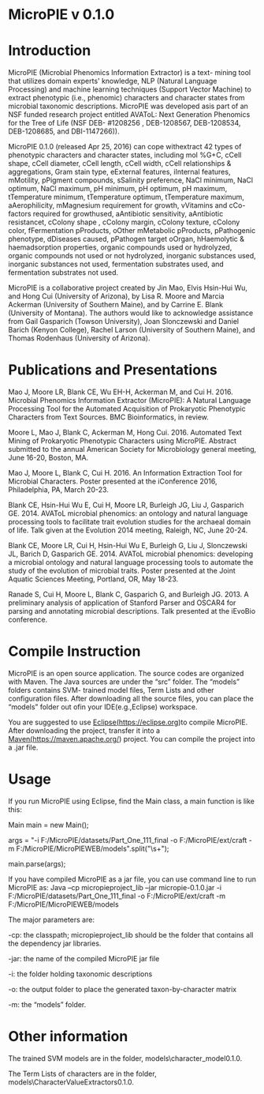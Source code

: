 MicroPIE v 0.1.0
=========================================


Introduction
====================
MicroPIE (Microbial Phenomics Information Extractor) is a text- mining tool that utilizes domain experts' knowledge, NLP (Natural Language Processing) and machine learning techniques (Support Vector Machine) to extract phenotypic (i.e., phenomic) characters and character states from microbial taxonomic descriptions. MicroPIE was developed asis part of an NSF funded research project entitled AVAToL: Next Generation Phenomics for the Tree of Life (NSF DEB- #1208256 , DEB-1208567, DEB-1208534, DEB-1208685, and DBI-1147266)).

MicroPIE 0.1.0 (released Apr 25, 2016) can cope withextract 42 types of phenotypic characters and character states, including mol %G+C, cCell shape, cCell diameter, cCell length, cCell width, cCell relationships & aggregations, Gram stain type, eExternal features, iInternal features, mMotility, pPigment compounds, sSalinity preference, NaCl minimum, NaCl optimum, NaCl maximum, pH minimum, pH optimum, pH maximum, tTemperature minimum, tTemperature optimum, tTemperature maximum, aAerophilicity, mMagnesium requirement for growth, vVitamins and cCo-factors required for growthused, aAntibiotic sensitivity, aAntibiotic resistancet, cColony shape , cColony margin, cColony texture, cColony color, fFermentation pProducts, oOther mMetabolic pProducts, pPathogenic phenotype, dDiseases caused, pPathogen target oOrgan, hHaemolytic & haemadsorption properties, organic compounds used or hydrolyzed, organic compounds not used or not hydrolyzed, inorganic substances used, inorganic substances not used, fermentation substrates used, and fermentation substrates not used.

MicroPIE is a collaborative project created by Jin Mao, Elvis Hsin-Hui Wu, and Hong Cui (University of Arizona), by Lisa R. Moore and Marcia Ackerman (University of Southern Maine), and by Carrine E. Blank (University of Montana).  The authors would like to acknowledge assistance from Gail Gasparich (Towson University), Joan Slonczewski  and Daniel Barich (Kenyon College), Rachel Larson (University of Southern Maine), and Thomas Rodenhaus (University of Arizona).

Publications and Presentations
=================
Mao J, Moore LR, Blank CE, Wu EH-H, Ackerman M, and Cui H.  2016.  Microbial Phenomics Information Extractor (MicroPIE): A Natural Language Processing Tool for the Automated Acquisition of Prokaryotic Phenotypic Characters from Text Sources.  BMC Bioinformatics, in review.

Moore L, Mao J, Blank C, Ackerman M, Hong Cui.  2016.  Automated Text Mining of Prokaryotic Phenotypic Characters using MicroPIE.  Abstract submitted to the annual American Society for Microbiology general meeting, June 16-20, Boston, MA.

Mao J, Moore L, Blank C, Cui H.  2016.  An Information Extraction Tool for Microbial Characters.  Poster presented at the iConference 2016, Philadelphia, PA, March 20-23.

Blank CE, Hsin-Hui Wu E, Cui H, Moore LR, Burleigh JG, Liu J, Gasparich GE.  2014.  AVAToL microbial phenomics: an ontology and natural language processing tools to facilitate trait evolution studies for the archaeal domain of life.  Talk given at the Evolution 2014 meeting, Raleigh, NC, June 20-24.

Blank CE, Moore LR, Cui H, Hsin-Hui Wu E, Burleigh G, Liu J, Slonczewski JL, Barich D, Gasparich GE.  2014.  AVAToL microbial phenomics: developing a microbial ontology and natural language processing tools to automate the study of the evolution of microbial traits.  Poster presented at the Joint Aquatic Sciences Meeting, Portland, OR, May 18-23.

Ranade S, Cui H, Moore L, Blank C, Gasparich G, and Burleigh JG.  2013. A preliminary analysis of application of Stanford Parser and OSCAR4 for parsing and annotating microbial descriptions. Talk presented at the iEvoBio conference.

Compile Instruction
====================
MicroPIE is an open source application. The source codes are organized with Maven. The Java sources are under the “src” folder. The “models” folders contains SVM- trained model files, Term Lists and other configuration files. After downloading all the source files, you can place the “models” folder out ofin your IDE(e.g.,Eclipse)  workspace.

You are suggested to use <a href="https://eclipse.org">Eclipse(https://eclipse.org)</a>to compile MicroPIE. After downloading the project, transfer it into a <a href="https://maven.apache.org/">Maven(https://maven.apache.org/)</a> project. You can compile the project into a .jar file.

Usage
====================
If you run MicroPIE using Eclipse, find the Main class, a main function is like this:

Main main = new Main();

args = "-i F:/MicroPIE/datasets/Part_One_111_final -o F:/MicroPIE/ext/craft -m F:/MicroPIE/MicroPIEWEB/models".split("\\s+");
		
main.parse(args);

If you have compiled MicroPIE as a jar file, you can use command line to run MicroPIE as:
	Java –cp micropieproject_lib –jar micropie-0.1.0.jar -i F:/MicroPIE/datasets/Part_One_111_final -o F:/MicroPIE/ext/craft -m F:/MicroPIE/MicroPIEWEB/models

The major parameters are:

-cp: the classpath;  micropieproject_lib should be the folder that contains all the dependency jar libraries.

-jar: the name of the compiled MicroPIE jar file

-i: the folder holding taxonomic descriptions

-o: the output folder to place the generated taxon-by-character matrix

-m: the “models” folder.



Other information
=========
The trained SVM models are in the folder, models\character_model0.1.0.

The Term Lists of characters are in the folder, models\CharacterValueExtractors0.1.0.

